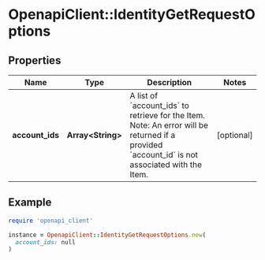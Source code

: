 # OpenapiClient::IdentityGetRequestOptions

## Properties

| Name | Type | Description | Notes |
| ---- | ---- | ----------- | ----- |
| **account_ids** | **Array&lt;String&gt;** | A list of &#x60;account_ids&#x60; to retrieve for the Item. Note: An error will be returned if a provided &#x60;account_id&#x60; is not associated with the Item. | [optional] |

## Example

```ruby
require 'openapi_client'

instance = OpenapiClient::IdentityGetRequestOptions.new(
  account_ids: null
)
```

